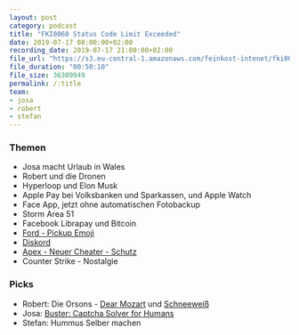 ```yaml
---
layout: post
category: podcast
title: "FKI0060 Status Code Limit Exceeded"
date: 2019-07-17 08:00:00+02:00
recording_date: 2019-07-17 21:00:00+02:00
file_url: "https://s3.eu-central-1.amazonaws.com/feinkost-intenet/fki0060.mp3"
file_duration: "00:50:10"
file_size: 36309949
permalink: /:title
team:
- josa
- robert
- stefan
---
```


### Themen

- Josa macht Urlaub in Wales
- Robert und die Dronen
- Hyperloop und Elon Musk
- Apple Pay bei Volksbanken und Sparkassen, und Apple Watch
- Face App, jetzt ohne automatischen Fotobackup
- Storm Area 51
- Facebook Librapay und Bitcoin
- [Ford - Pickup Emoji]([https://www.youtube.com/watch?v=umv1tCTkLa4](https://www.youtube.com/watch?v=umv1tCTkLa4))
- [Diskord]([https://discordapp.com/](https://discordapp.com/))
- [Apex - Neuer Cheater - Schutz]([https://www.gamasutra.com/view/news/346620/Respawn_will_deal_with_Apex_Legends_cheaters_by_making_them_fight_each_other.php](https://www.gamasutra.com/view/news/346620/Respawn_will_deal_with_Apex_Legends_cheaters_by_making_them_fight_each_other.php))
- Counter Strike - Nostalgie

### Picks

- Robert: Die Orsons - [Dear Mozart]([https://www.youtube.com/watch?v=I9UnRh1Fmqs](https://www.youtube.com/watch?v=I9UnRh1Fmqs)) und [Schneeweiß]([https://www.youtube.com/watch?v=wr2JSM-F3Ng](https://www.youtube.com/watch?v=wr2JSM-F3Ng))
- Josa: [Buster: Captcha Solver for Humans]([https://github.com/dessant/buster](https://github.com/dessant/buster))
- Stefan: Hummus Selber machen

